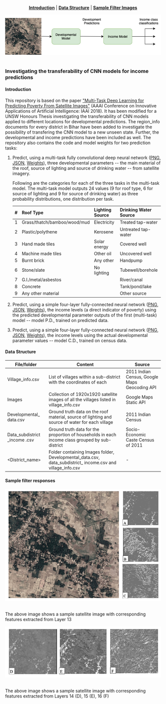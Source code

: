 <p align="center">
<b><a href="#introduction">Introduction</a></b>
|
<b><a href="#data-structure">Data Structure</a></b>
|
<b><a href="#sample-images">Sample Filter Images</a></b>

<a href="https://github.com/tamjacobs/satimage">
<div align="center">
	<img src="readme_images/methodology_diagram.png">
</div>
</a><br>

###  Investigating the transferability of CNN models for income predictions
#### Introduction

This repository is based on the paper <a href="https://www.aaai.org/ocs/index.php/AAAI/AAAI18/paper/view/16441" target="_blank">"Multi-Task Deep Learning for Predicting Poverty From Satellite Images"</a> (AAAI Conference on Innovative Applications of Artificial Intelligence: IAAI 2018). It has been modified for a UNSW Honours Thesis investigating the transferability of CNN models applied to different locations for developmental predictions. The region_info documents for every district in Bihar have been added to investigate the possibility of transfering the CNN model to a new unseen state. Further, the developmental and income predictions have been included as well. The repository also contains the code and model weights for two prediction tasks:

1. Predict, using a multi-task fully convolutional deep neural network (<a href="models/developmental/model.png" target="_blank">PNG</a>, <a href="models/developmental/best_model_architecture.json" target="_blank">JSON</a>, <a href="https://www.dropbox.com/s/187e6zp2or2s9ni/best_model_weights.h5?dl=0" target="_blank">Weights</a>), three developmental parameters -- the main material of the roof, source of lighting and source of drinking water -- from satellite imagery.

	Following are the categories for each of the three tasks in the multi-task model. The multi-task model outputs 24 values (9 for roof type, 6 for source of lighting and 9 for source of drinking water) as three probability distributions, one distribution per task.

	| # | Roof Type        			| Lighting Source           		| Drinking Water Source   	|
	| - | --------------------------------- | ------------------------------------- | ----------------------------- |
	| 1 | Grass/thatch/bamboo/wood/mud      | Electricity 				| Treated tap-water 		|
	| 2 | Plastic/polythene      		| Kerosene 				| Untreated tap-water 		|
	| 3 | Hand made tiles      		| Solar energy 				| Covered well 			|
	| 4 | Machine made tiles      		| Other oil 				| Uncovered well 		|
	| 5 | Burnt brick      			| Any other 				| Handpump	 		|
	| 6 | Stone/slate      			| No lighting 				| Tubewell/borehole 		|
	| 7 | G.I./metal/asbestos      		| 	 				| River/canal	 		|
	| 8 | Concrete      			| 	 				| Tank/pond/lake 		|
	| 9 | Any other material      		| 	 				| Other source	 		|
	

2. Predict, using a simple four-layer fully-connected neural network (<a href="models/income_poverty_pd/model.png" target="_blank">PNG</a>, <a href="models/income_poverty_pd/best_model_architecture.json" target="_blank">JSON</a>, <a href="https://www.dropbox.com/s/ml3hkms3nlx0k0u/best_model_weights.h5?dl=0" target="_blank">Weights</a>), the income levels (a direct indicator of poverty) using the predicted developmental parameter outputs of the first (multi-task) model -- model P.D., trained on predicted data.

3. Predict, using a simple four-layer fully-connected neural network (<a href="models/income_poverty_cd/model.png" target="_blank">PNG</a>, <a href="models/income_poverty_cd/best_model_architecture.json" target="_blank">JSON</a>, <a href="https://www.dropbox.com/s/jk6xhloa6946y9s/best_model_weights.h5?dl=0" target="_blank">Weights</a>), the income levels using the actual developmental parameter values -- model C.D., trained on census data.


#### Data Structure

| File/folder             |	Content           |	Source |
| --------------------------------- | ------------------------------------- | ----------------------------- |
Village_info.csv |	List of villages within a sub-district with the coordinates of each |	2011 Indian Census,   Google Maps Geocoding API|
|Images|	Collection of 1920x1920 satellite images of all the villages listed in village_info.csv | Google Maps Static API |
|Developmental_ data.csv | Ground truth data on the roof material, source of lighting and source of water for each village |	2011 Indian Census |
|Data_subdistrict _income .csv |	Ground truth data for the proportion of households in each income class grouped by sub-district |	Socio-Economic Caste Census of 2011 |
|<District_name>	| Folder containing Images folder, Developmental_data.csv, data_subdistrict_ income.csv and village_info.csv | - |


#### Sample filter responses

<div align="center">
	<img src="readme_images/filter_responses.png">
</div>
</a><br>

The above image shows a sample satellite image with corresponding features extracted from Layer 13

<div align="center">
	<img src="readme_images/low_level_filter_responses.png">
</div>
</a><br>

The above image shows a sample satellite image with corresponding features extracted from Layers 14 (D), 15 (E), 16 (F)